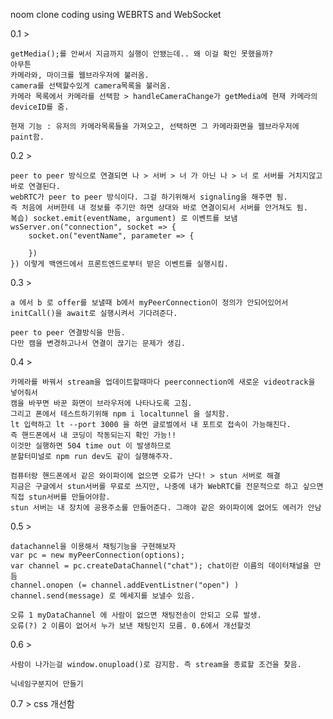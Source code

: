 noom
clone coding using WEBRTS and WebSocket


0.1 >

    getMedia();를 안써서 지금까지 실행이 안됐는데.. 왜 이걸 확인 못했을까?
    아무튼 
    카메라와, 마이크를 웹브라우저에 불러옴.
    camera를 선택할수있게 camera목록을 불러옴.
    카메라 목록에서 카메라를 선택함 > handleCameraChange가 getMedia에 현재 카메라의 deviceID를 줌.

    현재 기능 : 유저의 카메라목록들을 가져오고, 선택하면 그 카메라화면을 웹브라우저에 paint함.


0.2 >


    peer to peer 방식으로 연결되면 나 > 서버 > 너 가 아닌 나 > 너 로 서버를 거치지않고 바로 연결된다.
    webRTC가 peer to peer 방식이다. 그걸 하기위해서 signaling을 해주면 됨.
    즉 처음에 서버한테 내 정보를 주기만 하면 상대와 바로 연결이되서 서버를 안거쳐도 됨.
    복습) socket.emit(eventName, argument) 로 이벤트를 보냄
    wsServer.on("connection", socket => {
        socket.on("eventName", parameter => {

        })
    }) 이렇게 백엔드에서 프론트엔드로부터 받은 이벤트를 실행시킴. 


0.3 >

    
    a 에서 b 로 offer를 보낼때 b에서 myPeerConnection이 정의가 안되어있어서 
    initCall()을 await로 실행시켜서 기다려준다.

    peer to peer 연결방식을 만듬.
    다만 캠을 변경하고나서 연결이 끊기는 문제가 생김.


0.4 >


    카메라를 바꿔서 stream을 업데이트할때마다 peerconnection에 새로운 videotrack을 넣어줘서
    캠을 바꾸면 바꾼 화면이 브라우저에 나타나도록 고침.
    그리고 폰에서 테스트하기위해 npm i localtunnel 을 설치함.
    lt 입력하고 lt --port 3000 을 하면 글로벌에서 내 포트로 접속이 가능해진다.
    즉 핸드폰에서 내 코딩이 작동되는지 확인 가능!! 
    이것만 실행하면 504 time out 이 발생하므로
    분할터미널로 npm run dev도 같이 실행해주자.

    컴퓨터랑 핸드폰에서 같은 와이파이에 없으면 오류가 난다! > stun 서버로 해결 
    지금은 구글에서 stun서버를 무료로 쓰지만, 나중에 내가 WebRTC를 전문적으로 하고 싶으면 
    직접 stun서버를 만들어야함.
    stun 서버는 내 장치에 공용주소를 만들어준다. 그래야 같은 와이파이에 없어도 에러가 안남

0.5 >


    datachannel을 이용해서 채팅기능을 구현해보자    
    var pc = new myPeerConnection(options);
    var channel = pc.createDataChannel("chat"); chat이란 이름의 데이터채널을 만듬   
    channel.onopen (= channel.addEventListner("open") )
    channel.send(message) 로 메세지를 보낼수 있음. 

    오류 1 myDataChannel 에 사람이 없으면 채팅전송이 안되고 오류 발생.
    오류(?) 2 이름이 없어서 누가 보낸 채팅인지 모름. 0.6에서 개선할것 
    
    

0.6 >

    사람이 나가는걸 window.onupload()로 감지함. 즉 stream을 종료할 조건을 찾음.
    
    닉네임구분지어 만들기 


0.7 > css 개선함 